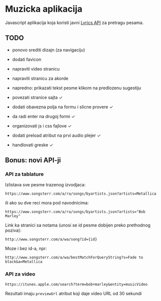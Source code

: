 # Muzicka aplikacija

Javascript aplikacija koja koristi javni [Lyrics API](https://lyrics.ovh/) za pretragu pesama.

## TODO

- ponovo srediti dizajn (za navigaciju)
- dodati favicon
- napraviti video stranicu
- napraviti stranicu za akorde
- napredno: prikazati tekst pesme klikom na predlozenu sugestiju

- povezati stranice sajta ✓
- dodati obavezna polja na formu i slicne provere ✓
- da radi enter na drugoj formi ✓
- organizovati js i css fajlove ✓
- dodati preload atribut na prvi audio plejer ✓
- handlovati greske ✓

## Bonus: novi API-ji

### API za tablature

Izlistava sve pesme trazenog izvodjaca:

```
https://www.songsterr.com/a/ra/songs/byartists.json?artists=Metallica
```

ili ako su dve reci mora pod navodnicima:

```
https://www.songsterr.com/a/ra/songs/byartists.json?artists="Bob Marley"
```

Link ka stranici sa notama (unosi se id pesme dobijen preko prethodnog poziva):
```
http://www.songsterr.com/a/wa/song?id={id}
```

Moze i bez id-a, npr:

```
http://www.songsterr.com/a/wa/bestMatchForQueryString?s=Fade to black&a=Metallica
```

### API za video

```
https://itunes.apple.com/search?term=bob+marley&entity=musicVideo
```

Rezultati imaju `previewUrl` atribut koji daje video URL od 30 sekundi

